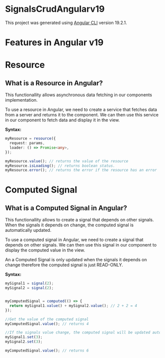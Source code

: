 # SignalsCrudAngularv19

This project was generated using [Angular CLI](https://github.com/angular/angular-cli) version 19.2.1.

# Features in Angular v19

<!-- - **Standalone Components**: Simplifies component creation without the need for NgModules.
- **Typed Forms**: Enhances form handling with strong typing.
- **Directive Composition API**: Allows combining multiple directives into a single directive.
- **Improved Server-Side Rendering**: Enhances performance and developer experience.
- **Enhanced RxJS Integration**: Better handling of reactive programming patterns.
- **Strictly Typed Reactive Forms**: Ensures type safety in reactive forms.
- **Optional NgModules**: Reduces boilerplate code by making NgModules optional.
- **Improved Angular CLI**: Faster build times and enhanced development experience.
- **Better Error Handling**: More descriptive error messages and stack traces.
- **Updated Dependency Injection**: More flexible and powerful DI system. -->

# Resource
## What is a Resource in Angular?
This functionallity allows asynchronous data fetching in our components implementation.

To use a resource in Angular, we need to create a service that fetches data from a server and returns it to the component. We can then use this service in our component to fetch data and display it in the view.

**Syntax:** 
```typescript
myResource = resource({
  request: params,
  loader: () => Promise<any>,
});

myResource.value(); // returns the value of the resource
myResource.isLoading(); // returns boolean status.
myResource.error(); // returns the error if the resource has an error

```
# Computed Signal
## What is a Computed Signal in Angular?
This functionallity allows to create a signal that depends on other signals. When the signals it depends on change, the computed signal is automatically updated.

To use a computed signal in Angular, we need to create a signal that depends on other signals. We can then use this signal in our component to display the computed value in the view.

An a Computed Signal is only updated when the signals it depends on change therefore the computed signal is just READ-ONLY.

**Syntax:** 
```typescript
mySignal1 = signal(2);
mySignal2 = signal(2);


myComputedSignal = computed(() => {
  return mySignal1.value() + mySignal2.value(); // 2 + 2 = 4
});

//Get the value of the computed signal
myComputedSignal.value(); // returns 4

//If the signals value change, the computed signal will be updated automatically.
mySignal1.set(3);
mySignal2.set(3);

myComputedSignal.value(); // returns 6

```


